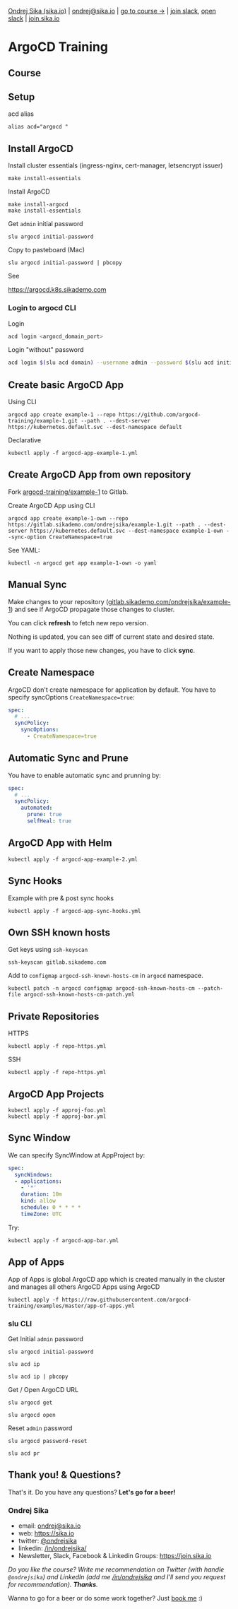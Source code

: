 [Ondrej Sika (sika.io)](https://sika.io) | <ondrej@sika.io> | [go to course ->](#course) | [join slack](https://sika.link/slack-sikapublic), [open slack](https://sikapublic.slack.com) | [join.sika.io](https://join.sika.io)

# ArgoCD Training

## Course

## Setup

acd alias

```
alias acd="argocd "
```

## Install ArgoCD

Install cluster essentials (ingress-nginx, cert-manager, letsencrypt issuer)

```
make install-essentials
```

Install ArgoCD

```
make install-argocd
make install-essentials
```

Get `admin` initial password

```
slu argocd initial-password
```

Copy to pasteboard (Mac)

```
slu argocd initial-password | pbcopy
```

See

<https://argocd.k8s.sikademo.com>


### Login to argocd CLI

Login

```bash
acd login <argocd_domain_port>
```

Login "without" password

```bash
acd login $(slu acd domain) --username admin --password $(slu acd initial-password)
```

## Create basic ArgoCD App

Using CLI

```
argocd app create example-1 --repo https://github.com/argocd-training/example-1.git --path . --dest-server https://kubernetes.default.svc --dest-namespace default
```

Declarative

```
kubectl apply -f argocd-app-example-1.yml
```

## Create ArgoCD App from own repository

Fork [argocd-training/example-1](https://github.com/argocd-training/example-1) to Gitlab.

Create ArgoCD App using CLI

```
argocd app create example-1-own --repo https://gitlab.sikademo.com/ondrejsika/example-1.git --path . --dest-server https://kubernetes.default.svc --dest-namespace example-1-own --sync-option CreateNamespace=true
```

See YAML:

```
kubectl -n argocd get app example-1-own -o yaml
```

## Manual Sync

Make changes to your repository ([gitlab.sikademo.com/ondrejsika/example-1](https://gitlab.sikademo.com/ondrejsika/example-1)) and see if ArgoCD propagate those changes to cluster.

You can click **refresh** to fetch new repo version.

Nothing is updated, you can see diff of current state and desired state.

If you want to apply those new changes, you have to click **sync**.

## Create Namespace

ArgoCD don't create namespace for application by default. You have to specify syncOptions `CreateNamespace=true`:

```yaml
spec:
  # ...
  syncPolicy:
    syncOptions:
      - CreateNamespace=true
```

## Automatic Sync and Prune

You have to enable automatic sync and prunning by:

```yaml
spec:
  # ...
  syncPolicy:
    automated:
      prune: true
      selfHeal: true
```

## ArgoCD App with Helm

```
kubectl apply -f argocd-app-example-2.yml
```

## Sync Hooks

Example with pre & post sync hooks

```
kubectl apply -f argocd-app-sync-hooks.yml
```

## Own SSH known hosts

Get keys using `ssh-keyscan`

```
ssh-keyscan gitlab.sikademo.com
```

Add to `configmap` `argocd-ssh-known-hosts-cm` in `argocd` namespace.

```
kubectl patch -n argocd configmap argocd-ssh-known-hosts-cm --patch-file argocd-ssh-known-hosts-cm-patch.yml
```

## Private Repositories

HTTPS

```
kubectl apply -f repo-https.yml
```
SSH

```
kubectl apply -f repo-https.yml
```

## ArgoCD App Projects

```
kubectl apply -f approj-foo.yml
kubectl apply -f approj-bar.yml
```

## Sync Window

We can specify SyncWindow at AppProject by:

```yaml
spec:
  syncWindows:
  - applications:
    - '*'
    duration: 10m
    kind: allow
    schedule: 0 * * * *
    timeZone: UTC
```

Try:

```
kubectl apply -f argocd-app-bar.yml
```

## App of Apps

App of Apps is global ArgoCD app which is created manually in the cluster and manages all others ArgoCD Apps using ArgoCD

```
kubectl apply -f https://raw.githubusercontent.com/argocd-training/examples/master/app-of-apps.yml
```

### slu CLI

Get Initial `admin` password

```
slu argocd initial-password
```

```
slu acd ip
```

```
slu acd ip | pbcopy
```

Get / Open ArgoCD URL

```
slu argocd get
```

```
slu argocd open
```

Reset `admin` password

```
slu argocd password-reset
```

```
slu acd pr
```

## Thank you! & Questions?

That's it. Do you have any questions? **Let's go for a beer!**

### Ondrej Sika

- email: <ondrej@sika.io>
- web: <https://sika.io>
- twitter: [@ondrejsika](https://twitter.com/ondrejsika)
- linkedin: [/in/ondrejsika/](https://linkedin.com/in/ondrejsika/)
- Newsletter, Slack, Facebook & Linkedin Groups: <https://join.sika.io>

_Do you like the course? Write me recommendation on Twitter (with handle `@ondrejsika`) and LinkedIn (add me [/in/ondrejsika](https://www.linkedin.com/in/ondrejsika/) and I'll send you request for recommendation). **Thanks**._

Wanna to go for a beer or do some work together? Just [book me](https://book-me.sika.io) :)
